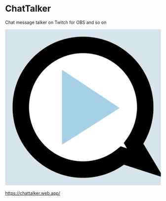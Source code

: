 # ChatTalker
Chat message talker on Twitch for OBS and so on

![ChatTalker Logo](/src/icon.png "ChatTaler Logo")

https://chattalker.web.app/
